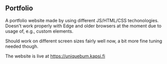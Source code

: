 ## Portfolio

A portfolio website made by using different JS/HTML/CSS techonologies. Doesn't work properly with Edge and older browsers at the moment due to usage of, e.g., custom elements. 

Should work on different screen sizes fairly well now, a bit more fine tuning needed though.

The website is live at https://uniquebum.kapsi.fi
